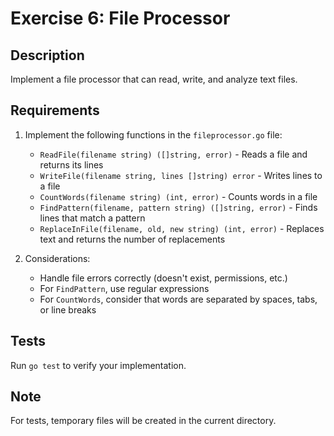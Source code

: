 # Exercise 6: File Processor

## Description
Implement a file processor that can read, write, and analyze text files.

## Requirements
1. Implement the following functions in the `fileprocessor.go` file:
   - `ReadFile(filename string) ([]string, error)` - Reads a file and returns its lines
   - `WriteFile(filename string, lines []string) error` - Writes lines to a file
   - `CountWords(filename string) (int, error)` - Counts words in a file
   - `FindPattern(filename, pattern string) ([]string, error)` - Finds lines that match a pattern
   - `ReplaceInFile(filename, old, new string) (int, error)` - Replaces text and returns the number of replacements

2. Considerations:
   - Handle file errors correctly (doesn't exist, permissions, etc.)
   - For `FindPattern`, use regular expressions
   - For `CountWords`, consider that words are separated by spaces, tabs, or line breaks

## Tests
Run `go test` to verify your implementation.

## Note
For tests, temporary files will be created in the current directory.